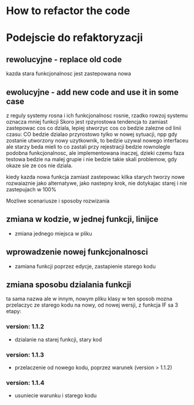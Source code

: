 # How to refactor the code

# Podejscie do refaktoryzacji
## rewolucyjne - replace old code
kazda stara funkcjonalnosc jest zastepowana nowa

## ewolucyjne - add new code and use it in some case
z reguly systemy rosna i ich funkcjonalnosc rosnie, rzadko rowzoj systemu oznacza mniej funkcji
Skoro jest rpzyrostowa tendencja to zamiast zastepowac cos co dziala, lepiej stworzyc cos co bedzie zalezne od linii czasu:
CO bedzie dzialao przyrostowo tylko w nowej sytuacji, npp gdy zostanie utworzony nowy uzytkownik, to bedzie uzywal nowego interfaceu ale starzy beda mieli to co zastali przy rejestracji
bedzie rownolegle podobna funkcjonalnosc, ale implementowana inaczej, dzieki czemu faza testowa bedzie na malej grupie
i nie bedzie takie skali problemow, gdy okaze sie ze cos nie dziala.

kiedy kazda nowa funkcja zamiast zastepowac kilka starych
tworzy nowe rozwaiaznie jako alternatywe, jako nastepny krok, nie dotykajac starej i nie zastepujach w 100%





Mozliwe scenariusze i sposoby rozwizania
## zmiana w kodzie, w jednej funkcji, linijce
+ zmiana jednego miejsca w pliku

## wprowadzenie nowej funkcjonalnosci
+ zamiana funkcji poprzez edycje, zastapienie starego kodu

## zmiana sposobu dzialania funkcji
ta sama nazwa ale w innym, nowym pliku klasy
w ten sposob mozna przelaczyc ze starego kodu na nowy, od nowej wersji, z funkcja IF
sa 3 etapy:
### version: 1.1.2
+ dzialanie na starej funkcji, stary kod
### version: 1.1.3
+ przelaczenie od nowego kodu, poprzez warunek (version > 1.1.2)
### version: 1.1.4
+ usuniecie warunku i starego kodu



